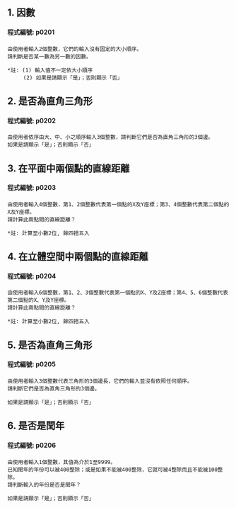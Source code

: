 
## 1. 因數

#### 程式編號: p0201 <p/>
```
由使用者輸入2個整數，它們的輸入沒有固定的大小順序。
請判斷是否某一數為另一數的因數。

*註: (1) 輸入值不一定依大小順序
     (2) 如果是請顯示「是」；否則顯示「否」
```



## 2. 是否為直角三角形

#### 程式編號: p0202 <p/>
```
由使用者依序由大、中、小之順序輸入3個整數，請判斷它們是否為直角三角形的3個邊。
如果是請顯示「是」；否則顯示「否」
```



## 3. 在平面中兩個點的直線距離

#### 程式編號: p0203 <p/>
```
由使用者輸入4個整數，第1、2個整數代表第一個點的X及Y座標；第3、4個整數代表第二個點的X及Y座標。
請計算此兩點間的直線距離？

*註: 計算至小數2位, 餘四捨五入
```


## 4. 在立體空間中兩個點的直線距離

#### 程式編號: p0204 <p/>
```
由使用者輸入6個整數，第1、2、3個整數代表第一個點的X、Y及Z座標；第4、5、6個整數代表第二個點的X、Y及Y座標。
請計算此兩點間的直線距離？

*註: 計算至小數2位, 餘四捨五入
```



## 5. 是否為直角三角形

#### 程式編號: p0205 <p/>
```
由使用者輸入3個整數代表三角形的3個邊長，它們的輸入並沒有依照任何順序。
請判斷它們是否為直角三角形的3個邊。

如果是請顯示「是」；否則顯示「否」
```



## 6. 是否是閏年

#### 程式編號: p0206 <p/>
```
由使用者輸入1個整數，其值為介於1至9999。
已知閏年的年份可以被400整除；或是如果不能被400整除，它就可被4整除而且不能被100整除。
請判斷輸入的年份是否是閏年？

如果是請顯示「是」；否則顯示「否」
```
